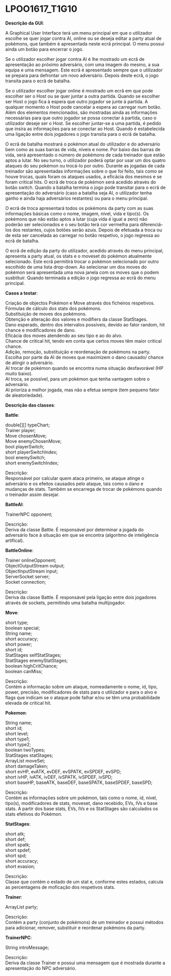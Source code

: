 # LPOO1617_T1G10

**Descrição da GUI**:

A Graphical User Interface terá um menu principal em que o utilizador escolhe se quer jogar contra AI, online ou se deseja editar a party atual de pokémons, que também é apresentada neste ecrã principal. O menu possui ainda um botão para encerrar o jogo.

Se o utilizador escolher jogar contra AI é lhe mostrado um ecrã de apresentação ao próximo adversário, com uma imagem do mesmo, a sua equipa e uma mensagem. Este ecrã é apresentado sempre que o utilizador se prepara para defrontar um novo adversário. Depois deste ecrâ, o jogo transita para o ecrã de batalha.

Se o utilizador escolher jogar online é mostrado um ecrã em que pode escolher ser o Host ou se quer juntar a outra partida. Quando se escolher ser Host o jogo fica à espera que outro jogador se junte à partida. A qualquer momento o Host pode cancelar a espera ao carregar num botão. Além dos elementos mencionados, são mostradas ainda as informações necessárias para que outro jogador se possa conectar à partida, caso o utilizador deseje ser o Host. Se escolher juntar-se a uma partida, é pedido que insira as informações para se conectar ao Host. Quando é estabelecida uma ligação entre dois jogadores o jogo transita para o ecrâ de batalha.

O ecrã de batalha mostrará o pokémon atual do utilizador e do adversário bem como as suas barras de vida, níveis e nome. Por baixo das barras de vida, será apresentado o número de pokémons de cada treinador que estão aptos a lutar. No seu turno, o utilizador poderá optar por usar um dos quatro ataques do seu pokémon ou trocá-lo por outro. Durante as jogadas de cada treinador são apresentadas informações sobre o que foi feito, tais como se houve trocas, quais foram os ataques usados, a eficácia dos mesmos e se foram critical hits.
O ecrã de troca de pokémon será acedido através do botão switch. Quando a batalha termina o jogo pode transitar para o ecrã de apresentação do adversário (caso a batalha seja AI, o utilizador tenha ganho e ainda haja adversários restantes) ou para o menu principal.

O ecrã de troca apresentará todos os pokémons da party com as suas informações básicas como o nome, imagem, nível, vida e tipo(s). Os pokémons que não estão aptos a lutar (cuja vida é igual a zero) não poderão ser selecionados e o seu botão terá cor vermelha para diferenciá-los dos restantes, cujos botões serão azuis. Depois de efetuada a troca ou de esta ser cancelada ao carregar no botão respetivo, o jogo regressa ao ecrã de batalha.

O ecrã de edição da party do utilizador, acedido através do menu principal, apresenta a party atual, os stats e o moveset do pokémon atualmente selecionado. Este ecrã permitirá trocar o pokémon selecionado por outro escolhido de uma lista drop-down. Ao selecionar um dos moves do pokémon será apresentada uma nova janela com os moves que o podem susbtituir. Quando terminada a edição o jogo regressa ao ecrã do menu principal.





**Casos a testar**:

Criação de objectos Pokémon e Move através dos ficheiros respetivos.<br />
Fórmulas de cálculo dos stats dos pokémons.<br />
Substituição de moves dos pokémons.<br />
Obtenção e alteração dos valores e modifiers da classe StatStages.<br />
Dano esperado, dentro dos intervalos possíveis, devido ao fator random, hit chance e modificadores de dano.<br />
Eficácia dos moves atendendo ao seu tipo e ao do alvo.<br />
Chance de critical hit, tendo em conta que certos moves têm maior critical chance.<br />
Adição, remoção, substituição e reordenação de pokémons na party.<br />
Escolha por parte da AI de moves que maximizem o dano causado/ chance de atingir o adversário.<br />
AI trocar de pokémon quando se encontra numa situação desfavorável (HP muito baixo).<br />
AI troca, se possível, para um pokémon que tenha vantagem sobre o adversário.<br />
AI prioriza a melhor jogada, mas não a efetua sempre (tem pequeno fator de aleatoriedade).<br />

**Descrição das classes**:

__Battle__:<br />

double[][] typeChart;<br />
Trainer player;<br />
Move chosenMove;<br />
Move enemyChosenMove;<br />
bool playerSwitch;<br />
short playerSwitchIndex;<br />
bool enemySwitch;<br />
short enemySwitchIndex;<br />

Descrição:<br />
Responsável por calcular quem ataca primeiro, se ataque atinge o adversário e os efeitos causados
pelo ataque, tais como o dano e mudanças de stats. Também se encarrega de trocar de pokémons quando o treinador assim desejar.

__BattleAI__:<br />

TrainerNPC opponent;<br />

Descrição:<br />
Deriva da classe Battle. É responsável por determinar a jogada do adversário face à situação em que se encontra (algoritmo de inteligência artifical).

__BattleOnline__:<br />

Trainer onlineOpponent;<br />
ObjectOutputStream output;<br />
ObjectInputStream input;<br />
ServerSocket server;<br />
Socket connection;<br />

Descrição:<br />
Deriva da classe Battle. É responsável pela ligação entre dois jogadores através de sockets, permitindo uma batalha multijogador.

__Move__:<br />

short type;<br />
boolean special;<br />
String name;<br />
short accuracy;<br />
short power;<br />
short id;<br />
StatStages selfStatStages;<br />
StatStages enemyStatStages;<br />
boolean highCritChance;<br />
boolean canMiss;<br />

Descrição:<br />
Contém a informação sobre um ataque, nomeadamente o nome, id, tipo, power, precisão, modificadores de stats para o utilizador e para o alvo e flags que indicam se o ataque pode falhar e/ou se têm uma probabilidade elevada de critical hit.

__Pokemon__:<br />

String name;<br />
short id;<br />
short level;<br />
short type1;<br />
short type2;<br />
boolean twoTypes;<br />
StatStages statStages;<br />
ArrayList<Move> moveSet;<br />
short damageTaken;<br />
short evHP, evATK, evDEF, evSPATK, evSPDEF, evSPD;<br />
short ivHP, ivATK, ivDEF, ivSPATK, ivSPDEF, ivSPD;<br />
short baseHP, baseATK, baseDEF, baseSPATK, baseSPDEF, baseSPD;<br />

Descrição:<br />
Contém as informações sobre um pokémon, tais como o nome, id, nível, tipo(s), modificadores de stats, moveset, dano recebido, EVs, IVs e base stats. A partir dos base stats, EVs, IVs e os StatStages são calculados os stats efetivos do Pokémon.

__StatStages__:<br />

short atk;<br />
short def;<br />
short spatk;<br />
short spdef;<br />
short spd;<br />
short accuracy;<br />
short evasion;<br />

Descrição:<br />
Classe que contém o estado de um stat e, conforme estes estados, calcula as percentagens de moficação dos respetivos stats.

__Trainer__:<br />

ArrayList<Pokemon> party;<br />

Descrição:<br />
Contém a party (conjunto de pokémons) de um treinador e possui métodos para adicionar, remover, substituir e reordenar pokémons da party.

__TrainerNPC__:<br />

String introMessage;<br />

Descrição:<br />
Deriva da classe Trainer e possui uma mensagem que é mostrada durante a apresentação do NPC adversário.







